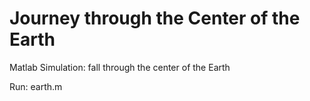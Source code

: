 # Journey through the Center of the Earth

Matlab Simulation: fall through the center of the Earth

Run: earth.m
